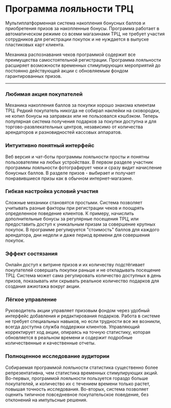 # Программа лояльности ТРЦ
Мультиплатформенная система накопления бонусных баллов и приобретения призов за накопленные бонусы. Программа работает в автоматическом режиме со всеми магазинами ТРЦ, не требует участия сотрудников для регистрации покупок и не нуждается в выпуске пластиковых карт клиента. 

Механика распознавания чеков программой содержит все преимущества самостоятельной регистрации. Программа лояльности расширяет возможности временных стимулирующих мероприятий до постоянно действующей акции с обновляемым фондом гарантированных призов. 

---------

### Любимая акция покупателей
Механика накопления баллов за покупки хорошо знакома клиентам ТРЦ. Редкий покупатель никогда не собирал наклейки на сковородки, не копил бонусы на заправках или не пользовался кэшбэком. Теперь популярная система получения подарков за покупки доступна и для торгово-развлекательных центров, независимо от количества арендаторов и разновидностей кассовых аппаратов.

### Интуитивно понятный интерфейс
Веб версия и чат-боты программы лояльности просты и понятны пользователям на любых устройствах. В первом разделе участник программы лояльности фотографирует чеки и сразу видит начисление бонусных баллов. В разделе призов - выбирает и получает понравившиеся призы как в обычном интернет-магазине. 

### Гибкая настройка условий участия
Сложные механики становятся простыми. Система позволяет учитывать разные факторы при регистрации чеков и поощрять определенное поведение клиентов. К примеру, начислить дополнительные бонусы за регулярные посещения ТРЦ, или предоставить доступ к уникальным призам за совершение крупных покупок. В программе регулируется "стоимость" баллов для каждого арендатора, дни недели и даже период времени для совершения покупок.

### Эффект состязания  
Онлайн доступ к витрине призов и их количеству подстёгивает покупателей совершать покупки раньше и не откладывать посещение ТРЦ. Система может сама регулировать количество доступных в день призов, показывать или скрывать реальное количество подарков для создания ажиотажа вокруг акции.  

### Лёгкое управление
Руководитель акции управляет призовым фондом через удобный интерфейс добавления и редактирования  подарков. Работа в системе не требует специальных навыков, но если трудности все же возникли, всегда доступна служба поддержки клиентов. Управляющий корректирует ход акции, опираясь на точную статистику, которая обновляется в реальном времени и содержит подробные количественные и качественные отчеты.

### Полноценное исследование аудитории 
Собираемая программой лояльности статистика существенно более репрезентативна, чем статистика временных стимулирующих акций. Во-первых, программой лояльности пользуется гораздо больше покупателей, и количество их с течением времени только растет, повышая точность исследования. Во-вторых, система позволяет оценить типичное повседневное покупательское поведение, без отклонений на импульсные решения.
